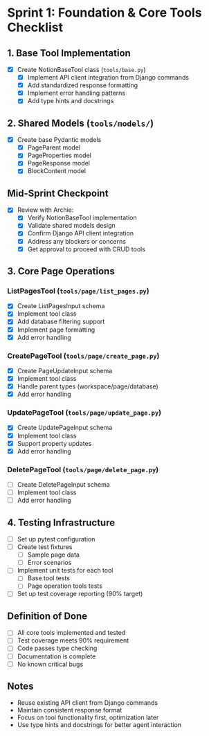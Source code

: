 # Sprint 1: Foundation & Core Tools Checklist

## 1. Base Tool Implementation
- [x] Create NotionBaseTool class (`tools/base.py`)
  - [x] Implement API client integration from Django commands
  - [x] Add standardized response formatting
  - [x] Implement error handling patterns
  - [x] Add type hints and docstrings

## 2. Shared Models (`tools/models/`)
- [x] Create base Pydantic models
  - [x] PageParent model
  - [x] PageProperties model
  - [x] PageResponse model
  - [x] BlockContent model

## Mid-Sprint Checkpoint
- [x] Review with Archie:
  - [x] Verify NotionBaseTool implementation
  - [x] Validate shared models design
  - [x] Confirm Django API client integration
  - [x] Address any blockers or concerns
  - [x] Get approval to proceed with CRUD tools

## 3. Core Page Operations
### ListPagesTool (`tools/page/list_pages.py`)
- [x] Create ListPagesInput schema
- [x] Implement tool class
- [x] Add database filtering support
- [x] Implement page formatting
- [x] Add error handling

### CreatePageTool (`tools/page/create_page.py`)
- [x] Create PageUpdateInput schema
- [x] Implement tool class
- [x] Handle parent types (workspace/page/database)
- [x] Add error handling

### UpdatePageTool (`tools/page/update_page.py`)
- [x] Create UpdatePageInput schema
- [x] Implement tool class
- [x] Support property updates
- [x] Add error handling

### DeletePageTool (`tools/page/delete_page.py`)
- [ ] Create DeletePageInput schema
- [ ] Implement tool class
- [ ] Add error handling

## 4. Testing Infrastructure
- [ ] Set up pytest configuration
- [ ] Create test fixtures
  - [ ] Sample page data
  - [ ] Error scenarios
- [ ] Implement unit tests for each tool
  - [ ] Base tool tests
  - [ ] Page operation tools tests
- [ ] Set up test coverage reporting (90% target)

## Definition of Done
- [ ] All core tools implemented and tested
- [ ] Test coverage meets 90% requirement
- [ ] Code passes type checking
- [ ] Documentation is complete
- [ ] No known critical bugs

## Notes
- Reuse existing API client from Django commands
- Maintain consistent response format
- Focus on tool functionality first, optimization later
- Use type hints and docstrings for better agent interaction 